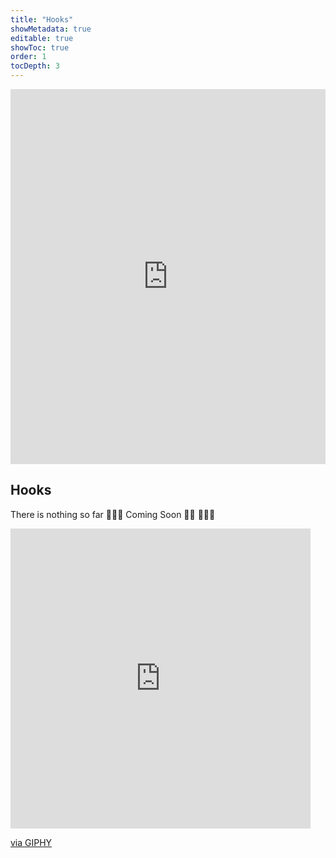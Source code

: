 ```yaml
---
title: "Hooks"
showMetadata: true
editable: true
showToc: true
order: 1
tocDepth: 3
---
```


<iframe width="100%" height="600" src="https://www.youtube.com/embed/videoseries?list=PLLWuK602vNiU6oPvvXwU1yTZRwmjC78xT" title="YouTube video player" frameborder="0" allow="accelerometer; autoplay; clipboard-write; encrypted-media; gyroscope; picture-in-picture" allowfullscreen></iframe>

## Hooks

There is nothing so far 👨🏻‍💻 Coming Soon 🤌🏻 🤷🏻‍♂️

<iframe src="https://giphy.com/embed/30x1Ebrb3xR9dj8yk8" width="480" height="480" frameBorder="0" class="giphy-embed" allowFullScreen></iframe><p><a href="https://giphy.com/gifs/GetPartiful-on-my-way-old-man-plane-meme-runway-drive-30x1Ebrb3xR9dj8yk8">via GIPHY</a></p>